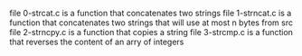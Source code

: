 file 0-strcat.c is a function that concatenates two strings
file 1-strncat.c is a function that concatenates two strings that will use at most n bytes from src
file 2-strncpy.c is a function that copies a string
file 3-strcmp.c is a function that reverses the content of an arry of integers

